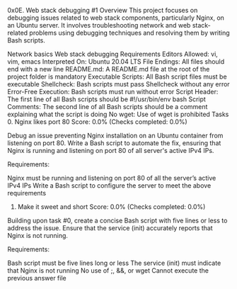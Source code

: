 0x0E. Web stack debugging #1
Overview
This project focuses on debugging issues related to web stack components, particularly Nginx, on an Ubuntu server. It involves troubleshooting network and web stack-related problems using debugging techniques and resolving them by writing Bash scripts.

Network basics
Web stack debugging
Requirements
Editors Allowed: vi, vim, emacs
Interpreted On: Ubuntu 20.04 LTS
File Endings: All files should end with a new line
README.md: A README.md file at the root of the project folder is mandatory
Executable Scripts: All Bash script files must be executable
Shellcheck: Bash scripts must pass Shellcheck without any error
Error-Free Execution: Bash scripts must run without error
Script Header: The first line of all Bash scripts should be #!/usr/bin/env bash
Script Comments: The second line of all Bash scripts should be a comment explaining what the script is doing
No wget: Use of wget is prohibited
Tasks
0. Nginx likes port 80
Score: 0.0% (Checks completed: 0.0%)

Debug an issue preventing Nginx installation on an Ubuntu container from listening on port 80. Write a Bash script to automate the fix, ensuring that Nginx is running and listening on port 80 of all server's active IPv4 IPs.

Requirements:

Nginx must be running and listening on port 80 of all the server’s active IPv4 IPs
Write a Bash script to configure the server to meet the above requirements
1. Make it sweet and short
Score: 0.0% (Checks completed: 0.0%)

Building upon task #0, create a concise Bash script with five lines or less to address the issue. Ensure that the service (init) accurately reports that Nginx is not running.

Requirements:

Bash script must be five lines long or less
The service (init) must indicate that Nginx is not running
No use of ;, &&, or wget
Cannot execute the previous answer file
